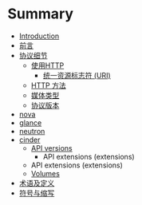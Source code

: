 # Summary

* [Introduction](README.md)
* [前言](introduction/README.md)
* [协议细节](protocol/README.md)
   * [使用HTTP](protocol/usehttp/README.md)
       * [统一资源标志符 (URI)](protocol/usehttp/uri.md)
   * [HTTP 方法](protocol/http_method.md)
   * [媒体类型](protocol/medium_type.md)
   * [协议版本](protocol/protocol_version.md)
* [nova](openstack/nova.md)
* [glance](openstack/glance.md)
* [neutron](openstack/neutron.md)
* [cinder](openstack/cinder.md)
   * [API versions](openstack/api_versions.md)
       * API extensions (extensions)
   * API extensions (extensions)
   * [Volumes](openstack/volumes.md)
* [术语及定义](glossary/README.md)
* [符号与缩写](symbols/README.md)

